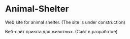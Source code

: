 # Animal-Shelter
Web site for animal shelter.  (The site is under construction)

Веб-сайт приюта для животных. (Сайт в разработке)

